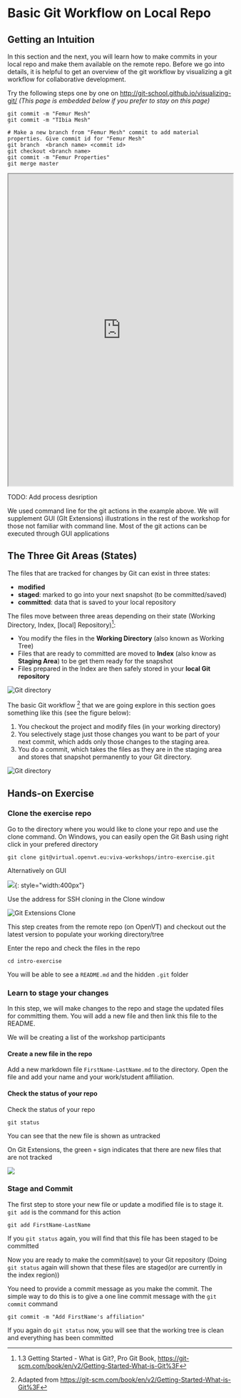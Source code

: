 # Basic Git Workflow on Local Repo


## Getting an Intuition

In this section and the next, you will learn how to make commits in your local repo and make them available on the remote repo. Before we go into details, it is helpful to get an overview of the git workflow by visualizing a git workflow for collaborative development. 

Try the following steps one by one on http://git-school.github.io/visualizing-git/ _(This page is embedded below if you prefer to stay on this page)_

```
git commit -m "Femur Mesh"
git commit -m "TIbia Mesh"

# Make a new branch from "Femur Mesh" commit to add material properties. Give commit id for "Femur Mesh"
git branch  <branch name> <commit id>
git checkout <branch name>
git commit -m "Femur Properties"
git merge master
```

<iframe src="http://git-school.github.io/visualizing-git/" width="100%" height="700"></iframe>

TODO: Add process desription

We used command line for the git actions in the example above. We will supplement GUI (GIt Extensions) illustrations in the rest of the workshop for those not familiar with command line. Most of the git actions can be executed through GUI applications

## The Three Git Areas (States)

The files that are tracked for changes by Git can exist in three states: 

- **modified**
- **staged**: marked to go into your next snapshot (to be committed/saved)
- **committed**: data that is saved to your local repository

The files move between three areas depending on their state (Working Directory, Index, [local] Repository)[^1]:

- You modify the files in the **Working Directory** (also known as Working Tree)
- Files that are ready to committed are moved to **Index** (also know as **Staging Area**) to be get them ready for the snapshot
- Files prepared in the Index are then safely stored in your **local Git repository**  

![Git directory](img/git-directory-translate-illustration.png)

[^1]: 1.3 Getting Started - What is Git?, Pro Git Book, https://git-scm.com/book/en/v2/Getting-Started-What-is-Git%3F

The basic Git workflow [^2] that we are going explore in this section goes something like this (see the figure below):

1. You checkout the project and modify files (in your working directory)
2. You selectively stage just those changes you want to be part of your next commit, which adds only those changes to the staging area.
3. You do a commit, which takes the files as they are in the staging area and stores that snapshot permanently to your Git directory.

[^2]: Adapted from https://git-scm.com/book/en/v2/Getting-Started-What-is-Git%3F

![Git directory](img/basic-git-workflow.png)

## Hands-on Exercise

### Clone the exercise repo

Go to the directory where you would like to clone your repo and use the clone command. On Windows, you can easily open the Git Bash using right click in your prefered directory

```
git clone git@virtual.openvt.eu:viva-workshops/intro-exercise.git
```

Alternatively on GUI

![](img/Git-extension-main-options.png#center){: style="width:400px"}

Use the address for SSH cloning in the Clone window 

![Git Extensions Clone](img/Git-extensions-Clone-Window.png)

This step creates from the remote repo (on OpenVT) and checkout out the latest version to populate your working directory/tree

Enter the repo and check the files in the repo

```
cd intro-exercise
```
You will be able to see a `README.md` and the hidden `.git` folder
### Learn to stage your changes

In this step, we will make changes to the repo and stage the updated files for committing them. You will add a new file and then link this file to the README.

We will be creating a list of the workshop participants

#### Create a new file in the repo

Add a new markdown file `FirstName-LastName.md` to the directory. Open the file and add your name and your work/student affiliation.

#### Check the status of your repo
Check the status of your repo

```
git status
```
You can see that the new file is shown as untracked

On Git Extensions, the green `+` sign indicates that there are new files that are not tracked

![](img/GIt-extensions-git-status.png)

### Stage and Commit 

The first step to store your new file or update a modified file is to stage it. `git add` is the command for this action

```
git add FirstName-LastName
```

If you `git status` again, you will find that this file has been staged to be committed

Now you are ready to make the commit(save) to your Git repository (Doing `git status` again will shown that these files are staged(or are currently in the index region))

You need to provide a commit message as you make the commit. The simple way to do this is to give a one line commit message with the `git commit` command

```
git commit -m "Add FirstName's affiliation"
```

If you again do `git status` now, you will see that the working tree is clean and everything has been committed

